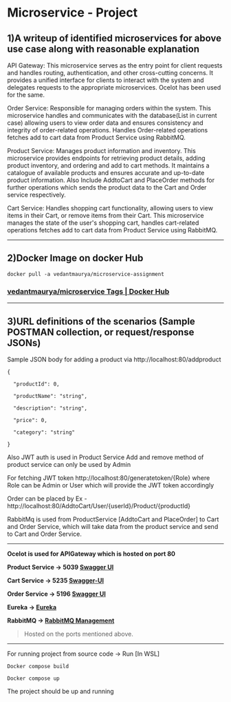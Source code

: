  # Microservice - Project



## 1)A writeup of identified microservices for above use case along with reasonable explanation  

 
API Gateway: This microservice serves as the entry point for client requests and handles routing, authentication, and other cross-cutting concerns. It provides a unified interface for clients to interact with the system and delegates requests to the appropriate microservices. Ocelot has been used for the same. 

Order Service: Responsible for managing orders within the system. This microservice handles and communicates with the database(List in current case) allowing users to view order data and ensures consistency and integrity of order-related operations. Handles Order-related operations fetches add to cart data from Product Service using RabbitMQ.  

Product Service: Manages product information and inventory. This microservice provides endpoints for retrieving product details, adding product inventory, and ordering and add to cart methods. It maintains a catalogue of available products and ensures accurate and up-to-date product information. Also Include AddtoCart and PlaceOrder methods for further operations which sends the product data to the Cart and Order service respectively. 

Cart Service: Handles shopping cart functionality, allowing users to view items in their Cart, or remove items from their Cart. This microservice manages the state of the user's shopping cart, handles cart-related operations fetches add to cart data from Product Service using RabbitMQ. 


--- 
## 2)Docker Image on docker Hub 


`docker pull -a vedantmaurya/microservice-assignment`

### [vedantmaurya/microservice Tags | Docker Hub](https://hub.docker.com/r/vedantmaurya/microservice-assignment/tags) 


---

## 3)URL definitions of the scenarios (Sample POSTMAN collection, or request/response JSONs)  

 

Sample JSON body for adding a product via http://localhost:80/addproduct  
```
{ 

  "productId": 0, 

  "productName": "string", 

  "description": "string", 

  "price": 0, 

  "category": "string" 

} 
```


Also JWT auth is used in Product Service Add and remove method of product service can only be used by Admin 

For fetching JWT token http://localhost:80/generatetoken/{Role}  where Role can be Admin or User which will provide the JWT token accordingly  

Order can be placed by Ex - http://localhost:80/AddtoCart/User/{userId}/Product/{productId}  

RabbitMq is used from ProductService [AddtoCart and PlaceOrder] to Cart and Order Service, which will take data from the product service and send to Cart and Order Service. 


---
**Ocelot is used for APIGateway which is hosted on port 80** 

**Product Service -> 5039 [Swagger UI](http://localhost:5039/swagger/index.html)** 

**Cart Service -> 5235 [Swagger-UI](http://localhost:5235/swagger/index.html)**

**Order Service -> 5196 [Swagger UI](http://localhost:5196/swagger/index.html)**

**Eureka -> [Eureka](http://localhost:8761/)**

**RabbitMQ -> [RabbitMQ Management](http://localhost:15672/#/)** 

 

> Hosted on the ports mentioned above. 
---
 

For running project from source code -> Run [In WSL] 

```
Docker compose build  

Docker compose up  
```

The project should be up and running 

 

 
